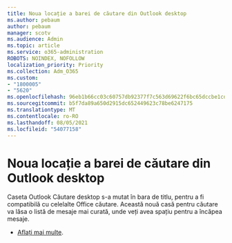 ```yaml
---
title: Noua locație a barei de căutare din Outlook desktop
ms.author: pebaum
author: pebaum
manager: scotv
ms.audience: Admin
ms.topic: article
ms.service: o365-administration
ROBOTS: NOINDEX, NOFOLLOW
localization_priority: Priority
ms.collection: Adm_O365
ms.custom:
- "1800005"
- "5620"
ms.openlocfilehash: 96eb1b66cc03c60757db92377f7c563d69622f6bc65dccbe1cdaba03a8872ff8
ms.sourcegitcommit: b5f7da89a650d2915dc652449623c78be6247175
ms.translationtype: MT
ms.contentlocale: ro-RO
ms.lasthandoff: 08/05/2021
ms.locfileid: "54077158"
---
```

# <a name="new-location-of-the-search-bar-in-outlook-desktop"></a>Noua locație a barei de căutare din Outlook desktop

Caseta Outlook Căutare desktop s-a mutat în bara de titlu, pentru a fi compatibilă cu celelalte Office căutare. Această nouă casă pentru căutare va lăsa o listă de mesaje mai curată, unde veți avea spațiu pentru a încăpea mesaje.
- [Aflați mai multe](https://support.microsoft.com/en-us/office/96fee452-80cd-492d-a35c-5c37584b416b).
